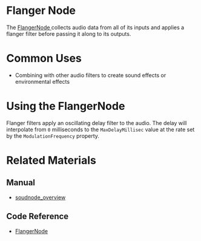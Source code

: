 # Flanger Node
The [ FlangerNode ](https://plasmaengine.github.io/PlasmaDocs/Plasma1/C++/code_reference/class_reference/flangernode.md) collects audio data from all of its inputs and applies a flanger filter before passing it along to its outputs. 

# Common Uses

- Combining with other audio filters to create sound effects or environmental effects

# Using the FlangerNode

Flanger filters apply an oscillating delay filter to the audio. The delay will interpolate from `0` milliseconds to the `MaxDelayMillisec` value at the rate set by the `ModulationFrequency` property.

# Related Materials
## Manual
- [soudnode_overview](https://plasmaengine.github.io/PlasmaDocs/Plasma1/Editor/audio/soundnode/soudnode_overview.md)

## Code Reference
- [ FlangerNode ](https://plasmaengine.github.io/PlasmaDocs/Plasma1/C++/code_reference/class_reference/flangernode.md) 

 